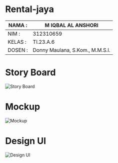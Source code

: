 # Rental-jaya

| NAMA  :| M IQBAL AL ANSHORI |
| --- | --- |
| NIM   :| 312310659 |
| KELAS :| TI.23.A.6 |
| DOSEN :| Donny Maulana, S.Kom., M.M.S.I. |

# Story Board
![Story Board](https://github.com/user-attachments/assets/185214d9-5629-40b3-95b5-e80486a836e2)

# Mockup
![Mockup](https://github.com/user-attachments/assets/a4ec5fd7-f8d3-43c3-a3f6-4d5fe5cd104d)

# Design UI
![Design UI](https://github.com/user-attachments/assets/963fc60c-7ad2-4087-b0d8-be59d9b665dc)
